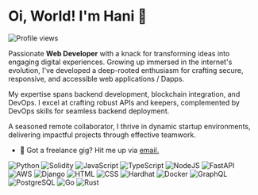 # Oi, World! I'm Hani 👋

![Profile views](https://komarev.com/ghpvc/?username=ummehanizaki&label=Profile%20views&color=60598F&style=flat)

<div class="github-introduction">

Passionate **Web Developer** with a knack for transforming ideas into engaging digital experiences. Growing up immersed in the internet's evolution, I've developed a deep-rooted enthusiasm for crafting secure, responsive, and accessible web applications / Dapps.

My expertise spans backend development, blockchain integration, and DevOps. I excel at crafting robust APIs and keepers, complemented by DevOps skills for seamless backend deployment.

A seasoned remote collaborator, I thrive in dynamic startup environments, delivering impactful projects through effective teamwork.

</div>

- 💼 Got a freelance gig? Hit me up via <a href="mailto:ummehanizaki@gmail.com">email.</a>

<div class="badges-intro">

![Python](https://img.shields.io/badge/-Python-000000?style=flat&logo=python&logoColor=#21759B)
![Solidity](https://img.shields.io/badge/-Solidity-000000?style=flat&logo=solidity&logoColor=#CC6699)
![JavaScript](https://img.shields.io/badge/-JavaScript-000000?style=flat&logo=javascript&logoColor=#F7DF1E)
![TypeScript](https://img.shields.io/badge/-TypeScript-000000?style=flat&logo=typescript&logoColor=#3178C6)
![NodeJS](https://img.shields.io/badge/-NodeJS-000000?style=flat&logo=nodejs&logoColor=#E34F26)
![FastAPI](https://img.shields.io/badge/-FastAPI-000000?style=flat&logo=fastapi&logoColor=#1572B6)
![AWS](https://img.shields.io/badge/-AWS-000000?style=flat&logo=aws&logoColor=#F7DF1E)
![Django](https://img.shields.io/badge/-Django-000000?style=flat&logo=django&logoColor=#21759B)
![HTML](https://img.shields.io/badge/-HTML5-000000?style=flat&logo=html5&logoColor=#3178C6)
![CSS](https://img.shields.io/badge/-CSS3-000000?style=flat&logo=css3&logoColor=#3178C6)
![Hardhat](https://img.shields.io/badge/-Hardhat-000000?style=flat&logo=hardhat&logoColor=#3178C6)
![Docker](https://img.shields.io/badge/-Docker-000000?style=flat&logo=docker&logoColor=#21759B)
![GraphQL](https://img.shields.io/badge/-GraphQL-000000?style=flat&logo=graphql&logoColor=#F7DF1E)
![PostgreSQL](https://img.shields.io/badge/-PostgreSQL-000000?style=flat&logo=postgresql&logoColor=#F7DF1E)
![Go](https://img.shields.io/badge/-Go-000000?style=flat&logo=go&logoColor=#F7DF1E)
![Rust](https://img.shields.io/badge/-Rust-000000?style=flat&logo=rust&logoColor=#F7DF1E)


</div>

